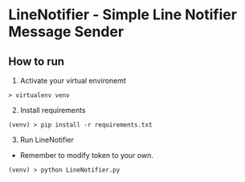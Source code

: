 # LineNotifier - Simple Line Notifier Message Sender
## How to run
1. Activate your virtual environemt
```
> virtualenv venv
```
2. Install requirements
```
(venv) > pip install -r requirements.txt
```
3. Run LineNotifier
* Remember to modify token to your own.
```
(venv) > python LineNotifier.py
```
